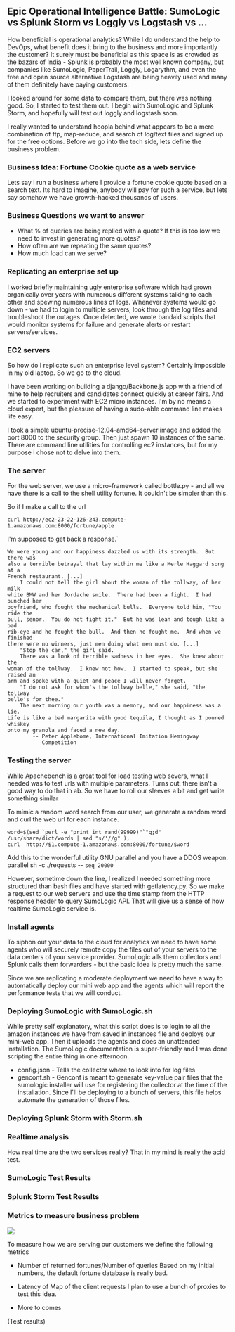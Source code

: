 

## Epic Operational Intelligence Battle: SumoLogic vs Splunk Storm vs Loggly vs Logstash vs ...


How beneficial is operational analytics? While I do understand the help to DevOps, what benefit does it bring to 
the business and more importantly the customer? It surely must be beneficial as this space is as crowded as the 
bazars of India - Splunk is probably the most well known company, but companies like SumoLogic, PaperTrail, Loggly,
Logarythm, and even the free and open source alternative Logstash are being heavily used and many of them definitely have 
paying customers.

I looked around for some data to compare them, but there was nothing good. So, I started to test them out. I begin with SumoLogic
and Splunk Storm, and hopefully will test out loggly and logstash soon.

I really wanted to understand hoopla behind what appears to be a mere combination of ftp, map-reduce, and search of log/text files
and signed up for the free options. Before we go into the tech side, lets define the business problem.


### Business Idea: Fortune Cookie quote as a web service  
Lets say I run a business where I provide a fortune cookie quote based on a search text. Its hard to imagine, anybody
will pay for such a service, but lets say somehow we have growth-hacked thousands of users.

### Business Questions we want to answer
* What % of queries are being replied with a quote? If this is too low we need to invest in generating more quotes?
* How often are we repeating the same quotes?
* How much load can we serve?

### Replicating an enterprise set up
I worked briefly maintaining ugly enterprise software which had grown organically over years with numerous different systems talking to each
other and spewing numerous lines of logs. Whenever systems would go down - we had to login to multiple servers, look through the 
log files and troubleshoot the outages. Once detected, we wrote bandaid scripts that would monitor systems for failure and generate 
alerts or restart servers/services.

### EC2 servers
So how do I replicate such an enterprise level system? Certainly impossible in my old laptop. So we go to the cloud. 

I have been working on building a django/Backbone.js app with a friend of mine to help recruiters and candidates connect quickly at career fairs.
And we started to experiment with EC2 micro instances. I'm by no means a cloud expert, but the pleasure of having a sudo-able command line makes life 
easy.

I took a simple ubuntu-precise-12.04-amd64-server image and added the port 8000 to the security group. Then just spawn 10 instances of the same.
There are command line utilities for controlling ec2 instances, but for my purpose I chose not to delve into them. 


### The server
For the web server, we use a micro-framework called bottle.py - and all we have there is a call to the shell utility fortune.
It couldn't be simpler than this.
    

So if I make a call to the url 

    curl http://ec2-23-22-126-243.compute-1.amazonaws.com:8000/fortune/apple

I'm supposed to get back a response.`

	We were young and our happiness dazzled us with its strength.  But there was
	also a terrible betrayal that lay within me like a Merle Haggard song at a
	French restaurant. [...]
		I could not tell the girl about the woman of the tollway, of her milk
	white BMW and her Jordache smile.  There had been a fight.  I had punched her
	boyfriend, who fought the mechanical bulls.  Everyone told him, "You ride the
	bull, senor.  You do not fight it."  But he was lean and tough like a bad
	rib-eye and he fought the bull.  And then he fought me.  And when we finished
	there were no winners, just men doing what men must do. [...]
		"Stop the car," the girl said.
		There was a look of terrible sadness in her eyes.  She knew about the
	woman of the tollway.  I knew not how.  I started to speak, but she raised an
	arm and spoke with a quiet and peace I will never forget.
		"I do not ask for whom's the tollway belle," she said, "the tollway
	belle's for thee."
		The next morning our youth was a memory, and our happiness was a lie.
	Life is like a bad margarita with good tequila, I thought as I poured whiskey
	onto my granola and faced a new day.
			-- Peter Applebome, International Imitation Hemingway
			   Competition







### Testing the server
While Apachebench is a great tool for load testing web severs, what I needed was to test urls with multiple parameters. Turns out,
there isn't a good way to do that in ab. So we have to roll our sleeves a bit and get write something similar

To mimic a random word search from our user, we generate a random word and curl the web url for each instance.

    word=$(sed `perl -e "print int rand(99999)"`"q;d" /usr/share/dict/words | sed "s/'//g" );
    curl  http://$1.compute-1.amazonaws.com:8000/fortune/$word
 
Add this to the wonderful utility GNU parallel and you have a DDOS weapon.
    parallel sh -c ./requests -- `seq 20000`

However, sometime down the line, I realized I needed something more structured than bash files and have started with getlatency.py.
So we make a request to our web servers and use the time stamp from the HTTP response header to query SumoLogic API. That will give us a sense of how realtime SumoLogic service is.

### Install agents 
To siphon out your data to the cloud for analytics we need to have some agents who will securely remote copy the files out of your
servers to the data centers of your service provider. SumoLogic alls them collectors and Splunk calls them forwarders - but the basic 
idea is pretty much the same. 

Since we are replicating a moderate deployment we need to have a way to automatically deploy our mini web app and the agents which will 
report the performance tests that we will conduct.

### Deploying SumoLogic with SumoLogic.sh 
While pretty self explanatory, what this script does is to login to all the amazon instances we have from saved in instances file and
deploys our mini-web app. Then it uploads the agents and does an unattended installation. The SumoLogic documentation is super-friendly
and I was done scripting the entire thing in one afternoon.

* config.json - Tells the collector where to look into for log files
* genconf.sh - Genconf is meant to generate key-value pair files that the sumologic installer will use for registering the collector at the time of the installation. Since I'll be deploying to a bunch of servers, this file helps automate the generation of those files.
  


### Deploying Splunk Storm with Storm.sh



### Realtime analysis
How real time are the two services really? That in my mind is really the acid test. 

### SumoLogic Test Results



### Splunk Storm Test Results


### Metrics to measure business problem
<img src='https://dl.dropbox.com/u/18146922/SumoLogicDashBoard.png'>

To measure how we are serving our customers we define the following metrics

* Number of returned fortunes/Number of queries
	Based on my initial numbers, the default fortune database is really bad.

* Latency of Map of the client requests
	I plan to use a bunch of proxies to test this idea. 

* More to comes


(Test results)